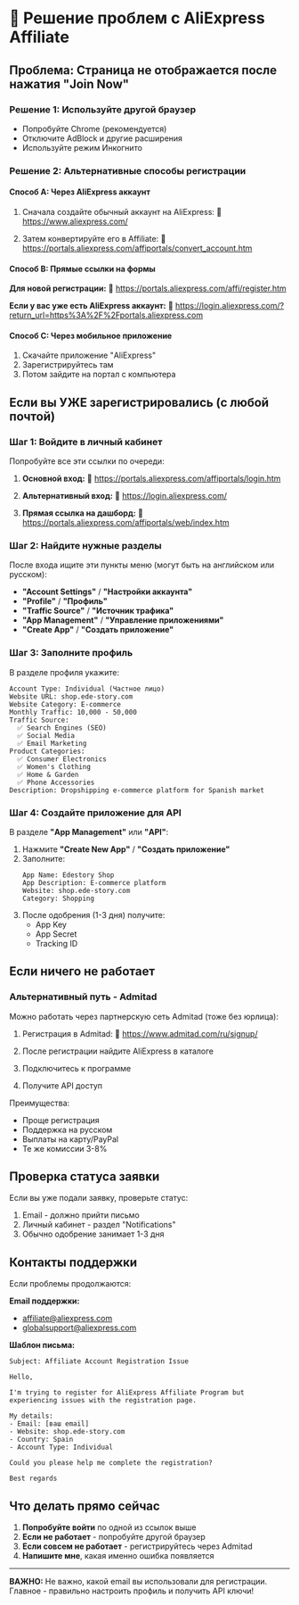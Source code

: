 # 🔧 Решение проблем с AliExpress Affiliate

## Проблема: Страница не отображается после нажатия "Join Now"

### Решение 1: Используйте другой браузер
- Попробуйте Chrome (рекомендуется)
- Отключите AdBlock и другие расширения
- Используйте режим Инкогнито

### Решение 2: Альтернативные способы регистрации

#### Способ A: Через AliExpress аккаунт
1. Сначала создайте обычный аккаунт на AliExpress:
   🔗 https://www.aliexpress.com/

2. Затем конвертируйте его в Affiliate:
   🔗 https://portals.aliexpress.com/affiportals/convert_account.htm

#### Способ B: Прямые ссылки на формы

**Для новой регистрации:**
🔗 https://portals.aliexpress.com/affi/register.htm

**Если у вас уже есть AliExpress аккаунт:**
🔗 https://login.aliexpress.com/?return_url=https%3A%2F%2Fportals.aliexpress.com

#### Способ C: Через мобильное приложение
1. Скачайте приложение "AliExpress"
2. Зарегистрируйтесь там
3. Потом зайдите на портал с компьютера

## Если вы УЖЕ зарегистрировались (с любой почтой)

### Шаг 1: Войдите в личный кабинет

Попробуйте все эти ссылки по очереди:

1. **Основной вход:**
   🔗 https://portals.aliexpress.com/affiportals/login.htm

2. **Альтернативный вход:**
   🔗 https://login.aliexpress.com/

3. **Прямая ссылка на дашборд:**
   🔗 https://portals.aliexpress.com/affiportals/web/index.htm

### Шаг 2: Найдите нужные разделы

После входа ищите эти пункты меню (могут быть на английском или русском):

- **"Account Settings"** / **"Настройки аккаунта"**
- **"Profile"** / **"Профиль"**  
- **"Traffic Source"** / **"Источник трафика"**
- **"App Management"** / **"Управление приложениями"**
- **"Create App"** / **"Создать приложение"**

### Шаг 3: Заполните профиль

В разделе профиля укажите:

```
Account Type: Individual (Частное лицо)
Website URL: shop.ede-story.com
Website Category: E-commerce
Monthly Traffic: 10,000 - 50,000
Traffic Source:
  ✅ Search Engines (SEO)
  ✅ Social Media
  ✅ Email Marketing
Product Categories:
  ✅ Consumer Electronics
  ✅ Women's Clothing  
  ✅ Home & Garden
  ✅ Phone Accessories
Description: Dropshipping e-commerce platform for Spanish market
```

### Шаг 4: Создайте приложение для API

В разделе **"App Management"** или **"API"**:

1. Нажмите **"Create New App"** / **"Создать приложение"**
2. Заполните:
   ```
   App Name: Edestory Shop
   App Description: E-commerce platform
   Website: shop.ede-story.com
   Category: Shopping
   ```
3. После одобрения (1-3 дня) получите:
   - App Key
   - App Secret
   - Tracking ID

## Если ничего не работает

### Альтернативный путь - Admitad

Можно работать через партнерскую сеть Admitad (тоже без юрлица):

1. Регистрация в Admitad:
   🔗 https://www.admitad.com/ru/signup/

2. После регистрации найдите AliExpress в каталоге
3. Подключитесь к программе
4. Получите API доступ

Преимущества:
- Проще регистрация
- Поддержка на русском
- Выплаты на карту/PayPal
- Те же комиссии 3-8%

## Проверка статуса заявки

Если вы уже подали заявку, проверьте статус:

1. Email - должно прийти письмо
2. Личный кабинет - раздел "Notifications"
3. Обычно одобрение занимает 1-3 дня

## Контакты поддержки

Если проблемы продолжаются:

**Email поддержки:**
- affiliate@aliexpress.com
- globalsupport@aliexpress.com

**Шаблон письма:**
```
Subject: Affiliate Account Registration Issue

Hello,

I'm trying to register for AliExpress Affiliate Program but experiencing issues with the registration page.

My details:
- Email: [ваш email]
- Website: shop.ede-story.com
- Country: Spain
- Account Type: Individual

Could you please help me complete the registration?

Best regards
```

## Что делать прямо сейчас

1. **Попробуйте войти** по одной из ссылок выше
2. **Если не работает** - попробуйте другой браузер
3. **Если совсем не работает** - регистрируйтесь через Admitad
4. **Напишите мне**, какая именно ошибка появляется

---

**ВАЖНО:** Не важно, какой email вы использовали для регистрации. Главное - правильно настроить профиль и получить API ключи!